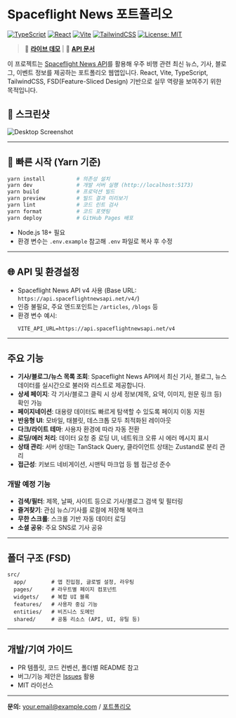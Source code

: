 # Spaceflight News 포트폴리오

[![TypeScript](https://img.shields.io/badge/TypeScript-5.8-blue?logo=typescript)](https://www.typescriptlang.org/)
[![React](https://img.shields.io/badge/React-19-blue?logo=react)](https://reactjs.org/)
[![Vite](https://img.shields.io/badge/Vite-6.3-646CFF?logo=vite)](https://vitejs.dev/)
[![TailwindCSS](https://img.shields.io/badge/TailwindCSS-4.1-06B6D4?logo=tailwindcss)](https://tailwindcss.com/)
[![License: MIT](https://img.shields.io/badge/License-MIT-green.svg)](https://opensource.org/licenses/MIT)

> 🚀 **[라이브 데모](https://your-demo-url.com)** | 📖 **[API 문서](https://api.spaceflightnewsapi.net/v4/docs)**

이 프로젝트는 [Spaceflight News API](https://api.spaceflightnewsapi.net/v4/docs)를 활용해 우주 비행 관련 최신 뉴스, 기사, 블로그, 이벤트 정보를 제공하는 포트폴리오 웹앱입니다. React, Vite, TypeScript, TailwindCSS, FSD(Feature-Sliced Design) 기반으로 실무 역량을 보여주기 위한 목적입니다.

## 📸 스크린샷

![Desktop Screenshot](docs/images/desktop-screenshot.png)

---

## 🚀 빠른 시작 (Yarn 기준)

```bash
yarn install          # 의존성 설치
yarn dev              # 개발 서버 실행 (http://localhost:5173)
yarn build            # 프로덕션 빌드
yarn preview          # 빌드 결과 미리보기
yarn lint             # 코드 린트 검사
yarn format           # 코드 포맷팅
yarn deploy           # GitHub Pages 배포
```

- Node.js 18+ 필요
- 환경 변수는 `.env.example` 참고해 `.env` 파일로 복사 후 수정

---

## 🌐 API 및 환경설정
- Spaceflight News API v4 사용 (Base URL: `https://api.spaceflightnewsapi.net/v4/`)
- 인증 불필요, 주요 엔드포인트는 `/articles`, `/blogs` 등
- 환경 변수 예시:
  ```env
  VITE_API_URL=https://api.spaceflightnewsapi.net/v4
  ```

---

## 주요 기능

- **기사/블로그/뉴스 목록 조회**: Spaceflight News API에서 최신 기사, 블로그, 뉴스 데이터를 실시간으로 불러와 리스트로 제공합니다.
- **상세 페이지**: 각 기사/블로그 클릭 시 상세 정보(제목, 요약, 이미지, 원문 링크 등) 확인 가능
- **페이지네이션**: 대용량 데이터도 빠르게 탐색할 수 있도록 페이지 이동 지원
- **반응형 UI**: 모바일, 태블릿, 데스크톱 모두 최적화된 레이아웃
- **다크/라이트 테마**: 사용자 환경에 따라 자동 전환
- **로딩/에러 처리**: 데이터 요청 중 로딩 UI, 네트워크 오류 시 에러 메시지 표시
- **상태 관리**: 서버 상태는 TanStack Query, 클라이언트 상태는 Zustand로 분리 관리
- **접근성**: 키보드 네비게이션, 시맨틱 마크업 등 웹 접근성 준수

### 개발 예정 기능
- **검색/필터**: 제목, 날짜, 사이트 등으로 기사/블로그 검색 및 필터링
- **즐겨찾기**: 관심 뉴스/기사를 로컬에 저장해 북마크
- **무한 스크롤**: 스크롤 기반 자동 데이터 로딩
- **소셜 공유**: 주요 SNS로 기사 공유

---

## 폴더 구조 (FSD)

```
src/
  app/        # 앱 진입점, 글로벌 설정, 라우팅
  pages/      # 라우트별 페이지 컴포넌트
  widgets/    # 복합 UI 블록
  features/   # 사용자 중심 기능
  entities/   # 비즈니스 도메인
  shared/     # 공통 리소스 (API, UI, 유틸 등)
```

---

## 개발/기여 가이드
- PR 템플릿, 코드 컨벤션, 폴더별 README 참고
- 버그/기능 제안은 [Issues](https://github.com/your-username/portfolio-spaceflight-news/issues) 활용
- MIT 라이선스

---

**문의:** your.email@example.com / [포트폴리오](https://your-portfolio-site.com)
